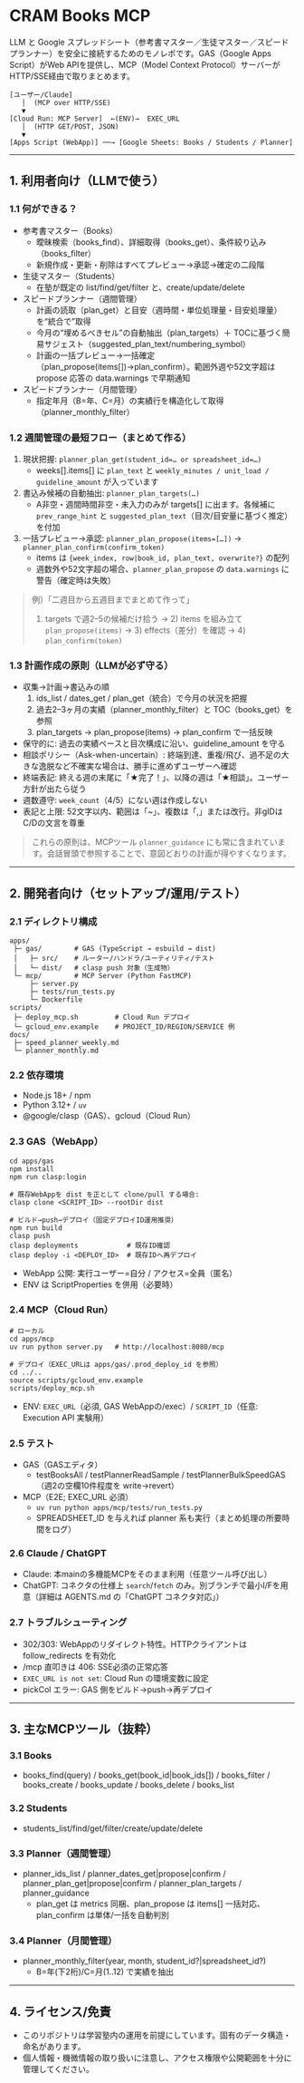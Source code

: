 # CRAM Books MCP

LLM と Google スプレッドシート（参考書マスター／生徒マスター／スピードプランナー）を安全に接続するためのモノレポです。GAS（Google Apps Script）がWeb APIを提供し、MCP（Model Context Protocol）サーバーがHTTP/SSE経由で取りまとめます。

```
[ユーザー/Claude]
   │  (MCP over HTTP/SSE)
   ▼
[Cloud Run: MCP Server]  ←(ENV)→  EXEC_URL
   │  (HTTP GET/POST, JSON)
   ▼
[Apps Script (WebApp)] ──→ [Google Sheets: Books / Students / Planner]
```

---

## 1. 利用者向け（LLMで使う）

### 1.1 何ができる？
- 参考書マスター（Books）
  - 曖昧検索（books_find）、詳細取得（books_get）、条件絞り込み（books_filter）
  - 新規作成・更新・削除はすべてプレビュー→承認→確定の二段階
- 生徒マスター（Students）
  - 在塾が既定の list/find/get/filter と、create/update/delete
- スピードプランナー（週間管理）
  - 計画の読取（plan_get）と目安（週時間・単位処理量・目安処理量）を“統合で”取得
  - 今月の“埋めるべきセル”の自動抽出（plan_targets）＋ TOCに基づく簡易サジェスト（suggested_plan_text/numbering_symbol）
  - 計画の一括プレビュー→一括確定（plan_propose(items[])→plan_confirm）。範囲外週や52文字超は propose 応答の data.warnings で早期通知
- スピードプランナー（月間管理）
  - 指定年月（B=年、C=月）の実績行を構造化して取得（planner_monthly_filter）

### 1.2 週間管理の最短フロー（まとめて作る）
1) 現状把握: `planner_plan_get(student_id=… or spreadsheet_id=…)`
   - weeks[].items[] に `plan_text` と `weekly_minutes / unit_load / guideline_amount` が入っています
2) 書込み候補の自動抽出: `planner_plan_targets(…)`
   - A非空・週間時間非空・未入力のみが targets[] に出ます。各候補に `prev_range_hint` と `suggested_plan_text`（目次/目安量に基づく推定）を付加
3) 一括プレビュー→承認: `planner_plan_propose(items=[…])` → `planner_plan_confirm(confirm_token)`
   - items は `{week_index, row|book_id, plan_text, overwrite?}` の配列
   - 週数外や52文字超の場合、`planner_plan_propose` の `data.warnings` に警告（確定時は失敗）

> 例）「二週目から五週目までまとめて作って」
> 1) targets で週2–5の候補だけ拾う → 2) items を組み立て `plan_propose(items)` → 3) effects（差分）を確認 → 4) `plan_confirm(token)`

### 1.3 計画作成の原則（LLMが必ず守る）
- 収集→計画→書込みの順
  1) ids_list / dates_get / plan_get（統合）で今月の状況を把握
  2) 過去2–3ヶ月の実績（planner_monthly_filter）と TOC（books_get）を参照
  3) plan_targets → plan_propose(items) → plan_confirm で一括反映
- 保守的に: 過去の実績ペースと目次構成に沿い、guideline_amount を守る
- 相談ポリシー（Ask-when-uncertain）: 終端到達、重複/飛び、過不足の大きな逸脱など不確実な場合は、勝手に進めずユーザーへ確認
- 終端表記: 終える週の末尾に「★完了！」、以降の週は「★相談」。ユーザー方針が出たら従う
- 週数遵守: `week_count`（4/5）にない週は作成しない
- 表記と上限: 52文字以内、範囲は「~」、複数は「,」または改行。非gIDはC/Dの文言を尊重

> これらの原則は、MCPツール `planner_guidance` にも常に含まれています。会話冒頭で参照することで、意図どおりの計画が得やすくなります。

---

## 2. 開発者向け（セットアップ/運用/テスト）

### 2.1 ディレクトリ構成
```
apps/
 ├─ gas/        # GAS (TypeScript → esbuild → dist)
 │   ├─ src/    # ルーター/ハンドラ/ユーティリティ/テスト
 │   └─ dist/   # clasp push 対象（生成物）
 └─ mcp/        # MCP Server (Python FastMCP)
     ├─ server.py
     ├─ tests/run_tests.py
     └─ Dockerfile
scripts/
 ├─ deploy_mcp.sh         # Cloud Run デプロイ
 └─ gcloud_env.example    # PROJECT_ID/REGION/SERVICE 例
docs/
 ├─ speed_planner_weekly.md
 └─ planner_monthly.md
```

### 2.2 依存環境
- Node.js 18+ / npm
- Python 3.12+ / `uv`
- @google/clasp（GAS）、gcloud（Cloud Run）

### 2.3 GAS（WebApp）
```
cd apps/gas
npm install
npm run clasp:login

# 既存WebAppを dist を正として clone/pull する場合:
clasp clone <SCRIPT_ID> --rootDir dist

# ビルド→push→デプロイ（固定デプロイID運用推奨）
npm run build
clasp push
clasp deployments            # 既存ID確認
clasp deploy -i <DEPLOY_ID>  # 既存IDへ再デプロイ
```
- WebApp 公開: 実行ユーザー=自分 / アクセス=全員（匿名）
- ENV は ScriptProperties を併用（必要時）

### 2.4 MCP（Cloud Run）
```
# ローカル
cd apps/mcp
uv run python server.py   # http://localhost:8080/mcp

# デプロイ（EXEC_URLは apps/gas/.prod_deploy_id を参照）
cd ../..
source scripts/gcloud_env.example
scripts/deploy_mcp.sh
```
- ENV: `EXEC_URL`（必須, GAS WebAppの/exec）/ `SCRIPT_ID`（任意: Execution API 実験用）

### 2.5 テスト
- GAS（GASエディタ）
  - testBooksAll / testPlannerReadSample / testPlannerBulkSpeedGAS（週2の空欄10件程度を write→revert）
- MCP（E2E; EXEC_URL 必須）
  - `uv run python apps/mcp/tests/run_tests.py`
  - SPREADSHEET_ID を与えれば planner 系も実行（まとめ処理の所要時間をログ）

### 2.6 Claude / ChatGPT
- Claude: 本mainの多機能MCPをそのまま利用（任意ツール呼び出し）
- ChatGPT: コネクタの仕様上 `search`/`fetch` のみ。別ブランチで最小I/Fを用意（詳細は AGENTS.md の「ChatGPT コネクタ対応」）

### 2.7 トラブルシューティング
- 302/303: WebAppのリダイレクト特性。HTTPクライアントは follow_redirects を有効化
- /mcp 直叩きは 406: SSE必須の正常応答
- `EXEC_URL is not set`: Cloud Run の環境変数に設定
- pickCol エラー: GAS 側をビルド→push→再デプロイ

---

## 3. 主なMCPツール（抜粋）

### 3.1 Books
- books_find(query) / books_get(book_id|book_ids[]) / books_filter / books_create / books_update / books_delete / books_list

### 3.2 Students
- students_list/find/get/filter/create/update/delete

### 3.3 Planner（週間管理）
- planner_ids_list / planner_dates_get|propose|confirm / planner_plan_get|propose|confirm / planner_plan_targets / planner_guidance
  - plan_get は metrics 同梱、plan_propose は items[] 一括対応、plan_confirm は単体/一括を自動判別

### 3.4 Planner（月間管理）
- planner_monthly_filter(year, month, student_id?|spreadsheet_id?)
  - B=年(下2桁)/C=月(1..12) で実績を抽出

---

## 4. ライセンス/免責
- このリポジトリは学習塾内の運用を前提にしています。固有のデータ構造・命名があります。
- 個人情報・機微情報の取り扱いに注意し、アクセス権限や公開範囲を十分に管理してください。
